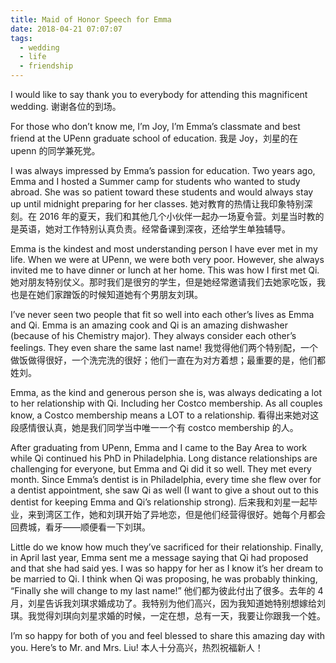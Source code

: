 ```yaml
---
title: Maid of Honor Speech for Emma
date: 2018-04-21 07:07:07
tags:
  - wedding
  - life
  - friendship
---
```


I would like to say thank you to everybody for attending this magnificent wedding.
谢谢各位的到场。

For those who don’t know me, I’m Joy, I’m Emma’s classmate and best friend at the UPenn graduate school of education.
我是 Joy，刘星的在 upenn 的同学兼死党。

I was always impressed by Emma’s passion for education. Two years ago, Emma and I hosted a Summer camp for students who wanted to study abroad. She was so patient toward these students and would always stay up until midnight preparing for her classes.
她对教育的热情让我印象特别深刻。在 2016 年的夏天，我们和其他几个小伙伴一起办一场夏令营。刘星当时教的是英语，她对工作特别认真负责。经常备课到深夜，还给学生单独辅导。

Emma is the kindest and most understanding person I have ever met in my life. When we were at UPenn, we were both very poor. However, she always invited me to have dinner or lunch at her home. This was how I first met Qi.
她对朋友特别仗义。那时我们是很穷的学生，但是她经常邀请我们去她家吃饭，我也是在她们家蹭饭的时候知道她有个男朋友刘琪。

I’ve never seen two people that fit so well into each other’s lives as Emma and Qi. Emma is an amazing cook and Qi is an amazing dishwasher (because of his Chemistry major). They always consider each other’s feelings. They even share the same last name!
我觉得他们两个特别配，一个做饭做得很好，一个洗完洗的很好；他们一直在为对方着想；最重要的是，他们都姓刘。

Emma, as the kind and generous person she is, was always dedicating a lot to her relationship with Qi. Including her Costco membership. As all couples know, a Costco membership means a LOT to a relationship.
看得出来她对这段感情很认真，她是我们同学当中唯一一个有 costco membership 的人。

After graduating from UPenn, Emma and I came to the Bay Area to work while Qi continued his PhD in Philadelphia. Long distance relationships are challenging for everyone, but Emma and Qi did it so well. They met every month. Since Emma’s dentist is in Philadelphia, every time she flew over for a dentist appointment, she saw Qi as well (I want to give a shout out to this dentist for keeping Emma and Qi’s relationship strong).
后来我和刘星一起毕业，来到湾区工作，她和刘琪开始了异地恋，但是他们经营得很好。她每个月都会回费城，看牙——顺便看一下刘琪。

Little do we know how much they’ve sacrificed for their relationship. Finally, in April last year, Emma sent me a message saying that Qi had proposed and that she had said yes. I was so happy for her as I know it’s her dream to be married to Qi. I think when Qi was proposing, he was probably thinking, “Finally she will change to my last name!”
他们都为彼此付出了很多。去年的 4 月，刘星告诉我刘琪求婚成功了。我特别为他们高兴，因为我知道她特别想嫁给刘琪。我觉得刘琪向刘星求婚的时候，一定在想，总有一天，我要让你跟我一个姓。

I’m so happy for both of you and feel blessed to share this amazing day with you. Here’s to Mr. and Mrs. Liu!
本人十分高兴，热烈祝福新人！
